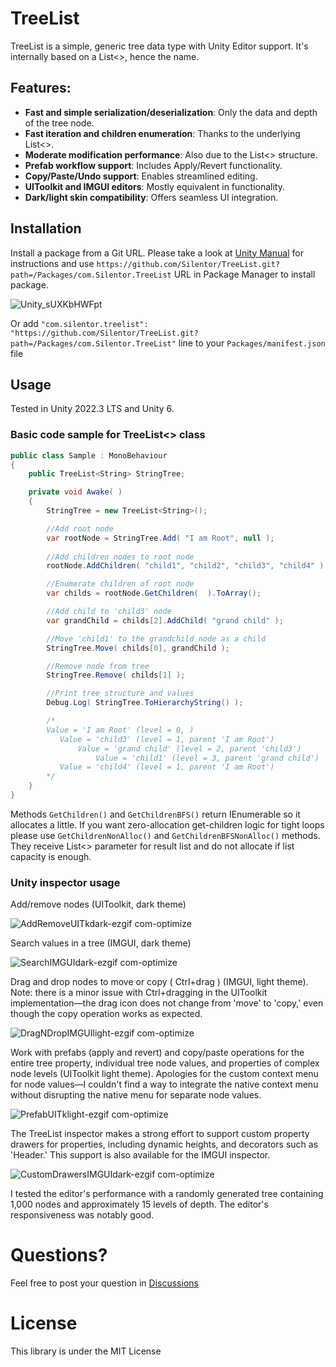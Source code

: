 # TreeList
TreeList is a simple, generic tree data type with Unity Editor support. It's internally based on a List<>, hence the name.
## Features:
- **Fast and simple serialization/deserialization**: Only the data and depth of the tree node.
- **Fast iteration and children enumeration**: Thanks to the underlying List<>.
- **Moderate modification performance**: Also due to the List<> structure.
- **Prefab workflow support**: Includes Apply/Revert functionality.
- **Copy/Paste/Undo support**: Enables streamlined editing.
- **UIToolkit and IMGUI editors**: Mostly equivalent in functionality.
- **Dark/light skin compatibility**: Offers seamless UI integration.
## Installation
Install a package from a Git URL.
Please take a look at [Unity Manual](https://docs.unity3d.com/Manual/upm-ui-giturl.html) for instructions and use `https://github.com/Silentor/TreeList.git?path=/Packages/com.Silentor.TreeList` URL in Package Manager to install package.

![Unity_sUXKbHWFpt](https://github.com/user-attachments/assets/a3b460cc-06df-4ffa-82fa-7e86a90834ee)

Or add `"com.silentor.treelist": "https://github.com/Silentor/TreeList.git?path=/Packages/com.Silentor.TreeList"` line to your `Packages/manifest.json` file

## Usage
Tested in Unity 2022.3 LTS and Unity 6.

### Basic code sample for TreeList<> class
```C#
public class Sample : MonoBehaviour
{
    public TreeList<String> StringTree;

    private void Awake( )
    {
        StringTree = new TreeList<String>();

        //Add root node
        var rootNode = StringTree.Add( "I am Root", null );
        
        //Add children nodes to root node
        rootNode.AddChildren( "child1", "child2", "child3", "child4" );

        //Enumerate children of root node
        var childs = rootNode.GetChildren(  ).ToArray();

        //Add child to 'child3' node
        var grandChild = childs[2].AddChild( "grand child" );

        //Move 'child1' to the grandchild node as a child
        StringTree.Move( childs[0], grandChild );

        //Remove node from tree
        StringTree.Remove( childs[1] );

        //Print tree structure and values
        Debug.Log( StringTree.ToHierarchyString() );

        /*
        Value = 'I am Root' (level = 0, )
           Value = 'child3' (level = 1, parent 'I am Root')
               Value = 'grand child' (level = 2, parent 'child3')
                   Value = 'child1' (level = 3, parent 'grand child')
           Value = 'child4' (level = 1, parent 'I am Root')
        */
    }
}
```
Methods `GetChildren()` and `GetChildrenBFS()` return IEnumerable so it allocates a little. If you want zero-allocation get-children logic for tight loops please use `GetChildrenNonAlloc()` and `GetChildrenBFSNonAlloc()` methods. They receive List<> parameter for result list and do not allocate if list capacity is enough. 

### Unity inspector usage

Add/remove nodes (UIToolkit, dark theme)

![AddRemoveUITkdark-ezgif com-optimize](https://github.com/user-attachments/assets/47192d82-100b-4843-ab03-2d7148fa35c5)

Search values in a tree (IMGUI, dark theme)

![SearchIMGUIdark-ezgif com-optimize](https://github.com/user-attachments/assets/5340c2c0-a518-4bd4-b943-3c09645ebe5b)

Drag and drop nodes to move or copy ( Ctrl+drag ) (IMGUI, light theme). Note: there is a minor issue with Ctrl+dragging in the UIToolkit implementation—the drag icon does not change from 'move' to 'copy,' even though the copy operation works as expected.

![DragNDropIMGUIlight-ezgif com-optimize](https://github.com/user-attachments/assets/416cd5cd-a272-4b3f-9035-cbdf4d32c056)

Work with prefabs (apply and revert) and copy/paste operations for the entire tree property, individual tree node values, and properties of complex node levels (UIToolkit light theme). Apologies for the custom context menu for node values—I couldn't find a way to integrate the native context menu without disrupting the native menu for separate node values.

![PrefabUITklight-ezgif com-optimize](https://github.com/user-attachments/assets/a00fc505-3b18-482f-abb8-81131a39fbc4)

The TreeList inspector makes a strong effort to support custom property drawers for properties, including dynamic heights, and decorators such as 'Header.' This support is also available for the IMGUI inspector.

![CustomDrawersIMGUIdark-ezgif com-optimize](https://github.com/user-attachments/assets/11e1f6c8-5c1e-486a-89e5-15eb89ea1208)

I tested the editor's performance with a randomly generated tree containing 1,000 nodes and approximately 15 levels of depth. The editor's responsiveness was notably good.

# Questions?
Feel free to post your question in [Discussions](https://github.com/Silentor/TreeList/discussions/)

# License
This library is under the MIT License
